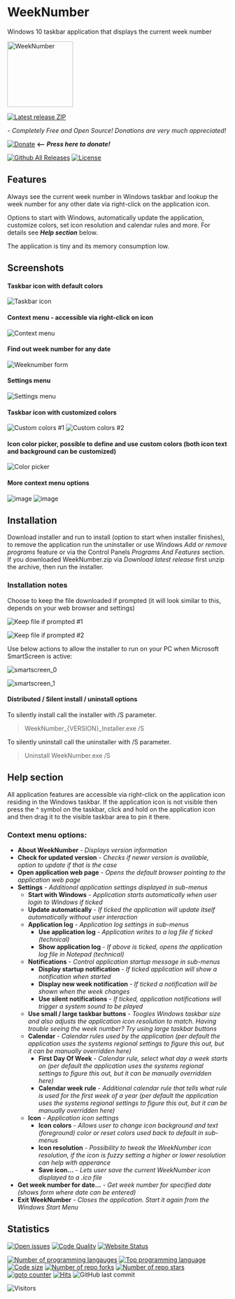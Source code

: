 # WeekNumber
Windows 10 taskbar application that displays the current week number

<img src="https://user-images.githubusercontent.com/2292809/120221521-d6a79580-c23e-11eb-99d1-be6210b43fcf.png" data-canonical-src="https://user-images.githubusercontent.com/2292809/120221521-d6a79580-c23e-11eb-99d1-be6210b43fcf.png" alt="WeekNumber" width="150" height="150" />

[![Latest release ZIP](https://img.shields.io/github/v/release/voltura/WeekNumber?label=download%20latest%20release&style=for-the-badge)](https://github.com/voltura/weeknumber/releases/latest/download/WeekNumber.zip)

*- Completely Free and Open Source! Donations are very much appreciated!*

[![Donate](https://img.shields.io/badge/donate_via-paypal_or_card-blue)](https://www.paypal.com/donate?hosted_button_id=7PN65YXN64DBG) __⟵__ _**Press here to donate!**_

[![Github All Releases](https://img.shields.io/github/downloads/voltura/WeekNumber/total.svg)]()
[![License](https://img.shields.io/badge/licence-MIT-green)]()

## Features

Always see the current week number in Windows taskbar and lookup the week number for any other date via right-click on the application icon.

Options to start with Windows, automatically update the application, customize colors, set icon resolution and calendar rules and more. For details see _**Help section**_ below.

The application is tiny and its memory consumption low. 

## Screenshots
#### Taskbar icon with default colors
![Taskbar icon](https://user-images.githubusercontent.com/2292809/120904782-473f1f80-c64e-11eb-9256-c3d0ddab2124.png)
#### Context menu - accessible via right-click on icon
![Context menu](https://user-images.githubusercontent.com/2292809/120920695-5d85c380-c6c0-11eb-93f4-3f932b853b03.png)
#### Find out week number for any date
![Weeknumber form](https://user-images.githubusercontent.com/2292809/120904877-e49a5380-c64e-11eb-80b5-c44d6f71fab6.png)
#### Settings menu
![Settings menu](https://user-images.githubusercontent.com/2292809/120920725-8e65f880-c6c0-11eb-8ea8-777f6652203f.png)
#### Taskbar icon with customized colors
![Custom colors #1](https://user-images.githubusercontent.com/2292809/118048718-f4d74f80-b37c-11eb-8b36-211250ff25c5.png) ![Custom colors #2](https://user-images.githubusercontent.com/2292809/120920791-e997eb00-c6c0-11eb-889e-9a3e67787033.png)
#### Icon color picker, possible to define and use custom colors (both icon text and background can be customized)
![Color picker](https://user-images.githubusercontent.com/2292809/118050315-4e407e00-b37f-11eb-8ac9-17cc1a08aa08.png)
#### More context menu options
![image](https://user-images.githubusercontent.com/2292809/120920906-7642a900-c6c1-11eb-8d08-7a56986010e7.png)
![image](https://user-images.githubusercontent.com/2292809/120920930-91151d80-c6c1-11eb-984b-86469dbf4ff8.png)


## Installation
Download installer and run to install (option to start when installer finishes), to remove the application run the uninstaller or use Windows *Add or remove programs* feature or via the Control Panels *Programs And Features* section. If you downloaded WeekNumber.zip via *Download latest release* first unzip the archive, then run the installer.

### Installation notes

Choose to keep the file downloaded if prompted (it will look similar to this, depends on your web browser and settings)

![Keep file if prompted #1](https://user-images.githubusercontent.com/2292809/120716901-fa7d0c80-c4c6-11eb-9232-f279f959f0a6.png)

![Keep file if prompted #2](https://user-images.githubusercontent.com/2292809/118524536-8c9eba00-b73e-11eb-9c6c-bc8defde0caa.png)

Use below actions to allow the installer to run on your PC when Microsoft SmartScreen is active:

![smartscreen_0](https://user-images.githubusercontent.com/2292809/120404034-c201f500-c345-11eb-9abd-670e927c4a36.png)

![smartscreen_1](https://user-images.githubusercontent.com/2292809/120404043-c4fce580-c345-11eb-945d-a5931bb5b721.png)


#### Distributed / Silent install / uninstall options

To silently install call the installer with /S parameter.
> WeekNumber_{VERSION}_Installer.exe /S

To silently uninstall call the uninstaller with /S parameter.
> Uninstall WeekNumber.exe /S

## Help section

All application features are accessible via right-click on the application icon residing in the Windows taskbar.
If the application icon is not visible then press the ^ symbol on the taskbar, click and hold on the application icon and then drag it to the visible taskbar area to pin it there.

### Context menu options:

- **About WeekNumber** - _Displays version information_
- **Check for updated version** - _Checks if newer version is available, option to update if that is the case_
- **Open application web page** - _Opens the default browser pointing to the application web page_
- **Settings** - _Additional application settings displayed in sub-menus_
   - **Start with Windows** - _Application starts automatically when user login to Windows if ticked_
   - **Update automatically** - _If ticked the application will update itself automatically without user interaction_
   - **Application log** - _Application log settings in sub-menus_
      - **Use application log** - _Application writes to a log file if ticked (technical)_
      - **Show application log** - _If above is ticked, opens the application log file in Notepad (technical)_
   - **Notifications** - _Control application startup message in sub-menus_
      - **Display startup notification** - _If ticked application will show a notification when started_
      - **Display new week notification** - _If ticked a notification will be shown when the week changes_
      - **Use silent notifications** - _If ticked, application notifications will trigger a system sound to be played_
   - **Use small / large taskbar buttons** - _Toogles Windows taskbar size and also adjusts the application icon resolution to match. Having trouble seeing the week number? Try using large taskbar buttons_
   - **Calendar** - _Calendar rules used by the application (per default the application uses the systems regional settings to figure this out, but it can be manually overridden here)_
     - **First Day Of Week** - _Calendar rule, select what day a week starts on (per default the application uses the systems regional settings to figure this out, but it can be manually overridden here)_
     - **Calendar week rule** - _Additional calendar rule that tells what rule is used for the first week of a year (per default the application uses the systems regional settings to figure this out, but it can be manually overridden here)_
   - **Icon** - _Application icon settings_
     - **Icon colors** - _Allows user to change icon background and text (foreground) color or reset colors used back to default in sub-menus_
     - **Icon resolution** - _Possibility to tweak the WeekNumber icon resolution, if the icon is fuzzy setting a higher or lower resolution can help with apperance_
     - **Save icon...** - _Lets user save the current WeekNumber icon displayed to a .ico file_
- **Get week number for date...** - _Get week number for specified date (shows form where date can be entered)_
- **Exit WeekNumber** - _Closes the application. Start it again from the Windows Start Menu_

## Statistics

[![Open issues](https://img.shields.io/github/issues/voltura/WeekNumber)](https://github.com/voltura/WeekNumber/issues)
[![Code Quality](https://img.shields.io/github/workflow/status/voltura/WeekNumber/CodeQL)]()
[![Website Status](https://img.shields.io/website?url=https%3A%2F%2Fvoltura.github.io%2FWeekNumber%2F)]()

[![Number of programming langauges](https://img.shields.io/github/languages/count/voltura/WeekNumber)]()
[![Top programming language](https://img.shields.io/github/languages/top/voltura/WeekNumber)]()
[![Code size](https://img.shields.io/github/languages/code-size/voltura/WeekNumber)]()
[![Number of repo forks](https://img.shields.io/github/forks/voltura/WeekNumber)]()
[![Number of repo stars](https://img.shields.io/github/stars/voltura/WeekNumber)]()
[![goto counter](https://img.shields.io/github/search/voltura/WeekNumber/goto)]()
[![Hits](https://hits.seeyoufarm.com/api/count/incr/badge.svg?url=https%3A%2F%2Fgithub.com%2Fvoltura%2FWeekNumber%2Fhit-counter&count_bg=%2379C83D&title_bg=%23555555&icon=&icon_color=%23E7E7E7&title=hits&edge_flat=false)]()
![GitHub last commit](https://img.shields.io/github/last-commit/voltura/WeekNumber?color=red)

![Visitors](https://estruyf-github.azurewebsites.net/api/VisitorHit?user=volturaf&repo=WeekNumber&countColorcountColor&countColor=%235690f2)
